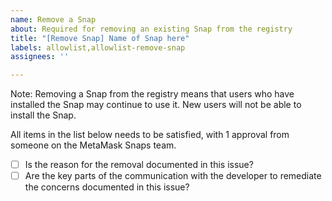 ```yaml
---
name: Remove a Snap
about: Required for removing an existing Snap from the registry
title: "[Remove Snap] Name of Snap here"
labels: allowlist,allowlist-remove-snap
assignees: ''

---
```


Note: Removing a Snap from the registry means that users who have installed the Snap may continue to use it. New users will not be able to install the Snap.

All items in the list below needs to be satisfied, with 1 approval from someone on the MetaMask Snaps team.

- [ ] Is the reason for the removal documented in this issue?
- [ ] Are the key parts of the communication with the developer to remediate the concerns documented in this issue?
